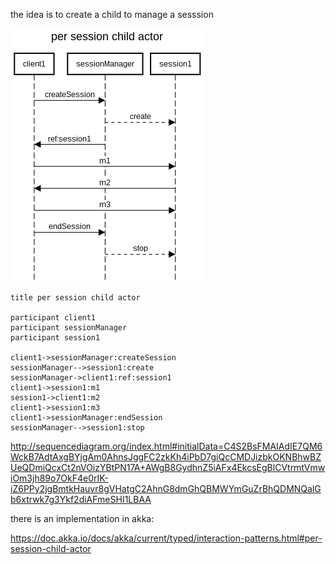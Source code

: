 the idea is to create a child to manage a sesssion

![](img.png)

```
title per session child actor

participant client1
participant sessionManager
participant session1

client1->sessionManager:createSession
sessionManager-->session1:create
sessionManager->client1:ref:session1
client1->session1:m1
session1->client1:m2
client1->session1:m3
client1->sessionManager:endSession
sessionManager-->session1:stop
```

http://sequencediagram.org/index.html#initialData=C4S2BsFMAIAdIE7QM6WckB7AdtAxgBYjgAm0AhnsJggFC2zkKh4iPbD7giQcCMDJizbkOKNBhwBZUeQDmiQcxCt2nVOizYBtPN17A+AWgB8GydhnZ5iAFx4EkcsEgBlCVtrmtVmwiOm3jh89o7OkF4e0rIK-iZ6PPy2jgBmtkHauvr8gVHatgC2AhnG8dmGhQBMWYmGuZrBhQDMNQalGb6xtrwk7g3Ykf2diAFmeSHI1LBAA

there is an implementation in akka:

https://doc.akka.io/docs/akka/current/typed/interaction-patterns.html#per-session-child-actor


